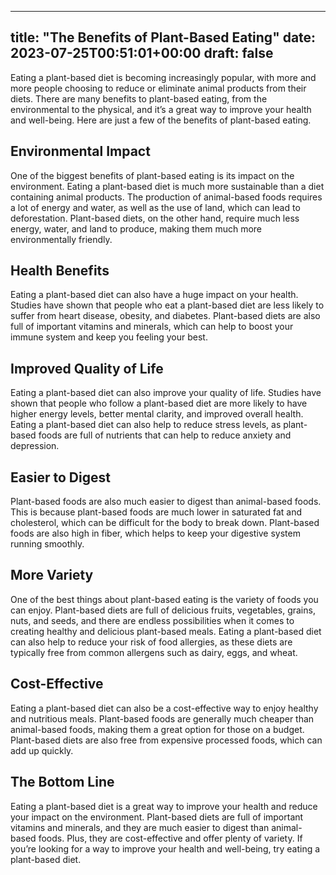 
---
title: "The Benefits of Plant-Based Eating"
date: 2023-07-25T00:51:01+00:00
draft: false
---

Eating a plant-based diet is becoming increasingly popular, with more and more people choosing to reduce or eliminate animal products from their diets. There are many benefits to plant-based eating, from the environmental to the physical, and it’s a great way to improve your health and well-being. Here are just a few of the benefits of plant-based eating.

## Environmental Impact

One of the biggest benefits of plant-based eating is its impact on the environment. Eating a plant-based diet is much more sustainable than a diet containing animal products. The production of animal-based foods requires a lot of energy and water, as well as the use of land, which can lead to deforestation. Plant-based diets, on the other hand, require much less energy, water, and land to produce, making them much more environmentally friendly.

## Health Benefits

Eating a plant-based diet can also have a huge impact on your health. Studies have shown that people who eat a plant-based diet are less likely to suffer from heart disease, obesity, and diabetes. Plant-based diets are also full of important vitamins and minerals, which can help to boost your immune system and keep you feeling your best.

## Improved Quality of Life

Eating a plant-based diet can also improve your quality of life. Studies have shown that people who follow a plant-based diet are more likely to have higher energy levels, better mental clarity, and improved overall health. Eating a plant-based diet can also help to reduce stress levels, as plant-based foods are full of nutrients that can help to reduce anxiety and depression.

## Easier to Digest

Plant-based foods are also much easier to digest than animal-based foods. This is because plant-based foods are much lower in saturated fat and cholesterol, which can be difficult for the body to break down. Plant-based foods are also high in fiber, which helps to keep your digestive system running smoothly.

## More Variety

One of the best things about plant-based eating is the variety of foods you can enjoy. Plant-based diets are full of delicious fruits, vegetables, grains, nuts, and seeds, and there are endless possibilities when it comes to creating healthy and delicious plant-based meals. Eating a plant-based diet can also help to reduce your risk of food allergies, as these diets are typically free from common allergens such as dairy, eggs, and wheat.

## Cost-Effective

Eating a plant-based diet can also be a cost-effective way to enjoy healthy and nutritious meals. Plant-based foods are generally much cheaper than animal-based foods, making them a great option for those on a budget. Plant-based diets are also free from expensive processed foods, which can add up quickly.

## The Bottom Line

Eating a plant-based diet is a great way to improve your health and reduce your impact on the environment. Plant-based diets are full of important vitamins and minerals, and they are much easier to digest than animal-based foods. Plus, they are cost-effective and offer plenty of variety. If you’re looking for a way to improve your health and well-being, try eating a plant-based diet.